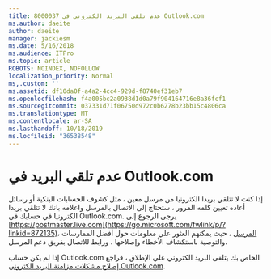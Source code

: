 ```yaml
---
title: 8000037 عدم تلقي البريد الكتروني في Outlook.com
ms.author: daeite
author: daeite
manager: jackiesm
ms.date: 5/16/2018
ms.audience: ITPro
ms.topic: article
ROBOTS: NOINDEX, NOFOLLOW
localization_priority: Normal
ms,.custom: ''
ms.assetid: df10da0f-a4a2-4cc4-929d-f8740ef31eb7
ms.openlocfilehash: f4a005bc2a0938d1d0a79f904164716e8a36fcf1
ms.sourcegitcommit: 037331d71f06750d972c0b6278b23bb15c4806ca
ms.translationtype: MT
ms.contentlocale: ar-SA
ms.lasthandoff: 10/18/2019
ms.locfileid: "36538548"
---
```

# <a name="not-receiving-mail-in-outlookcom"></a>عدم تلقي البريد في Outlook.com

إذا كنت لا تتلقي بريدا الكترونيا من مرسل معين ، مثل كشوف الحسابات البنكية أو رسائل أعاده تعيين كلمه المرور ، ستحتاج إلى الاتصال بالمرسل واعلامه بانك لا تتلقي بريدا الكترونيا في حسابك في Outlook.com. يرجى الرجوع إلى [https://postmaster.live.com](https://go.microsoft.com/fwlink/p/?linkid=872135)المرسل ، حيث يمكنهم العثور علي معلومات حول أفضل الممارسات ، والتوصية باستكشاف الأخطاء وإصلاحها ، ورابط للاتصال بفريق دعم المرسل.
  
إذا لم يكن حساب Outlook.com الخاص بك يتلقى البريد الكتروني علي الإطلاق ، فراجع [إصلاح مشكلات مزامنة البريد الكتروني Outlook.com](https://go.microsoft.com/fwlink/p/?linkid=874363).
  

